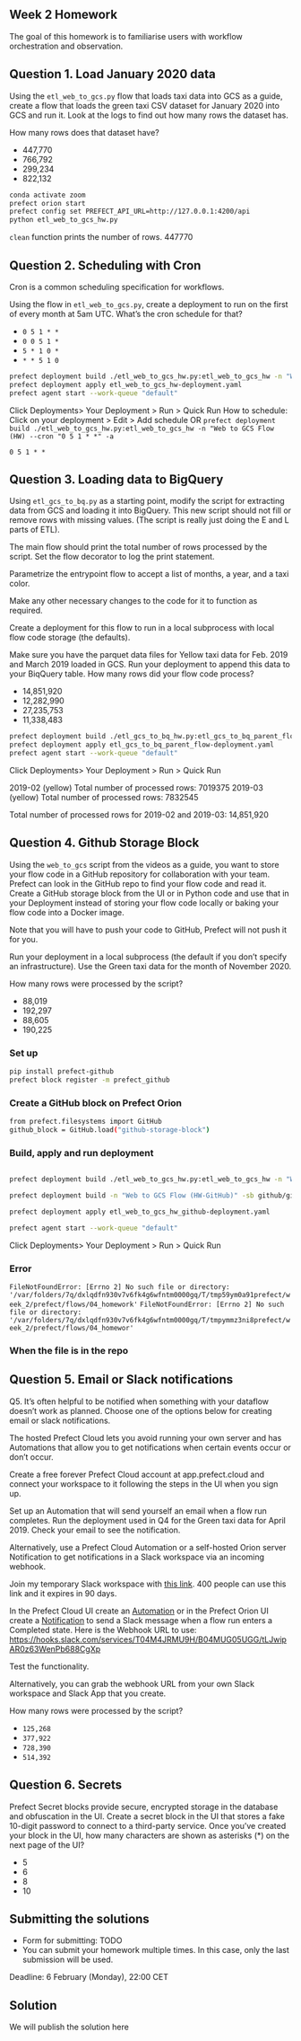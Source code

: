 ## Week 2 Homework

The goal of this homework is to familiarise users with workflow orchestration and observation. 


## Question 1. Load January 2020 data

Using the `etl_web_to_gcs.py` flow that loads taxi data into GCS as a guide, create a flow that loads the green taxi CSV dataset for January 2020 into GCS and run it. Look at the logs to find out how many rows the dataset has.

How many rows does that dataset have?

* 447,770
* 766,792
* 299,234
* 822,132

``` bash
conda activate zoom
prefect orion start
prefect config set PREFECT_API_URL=http://127.0.0.1:4200/api
python etl_web_to_gcs_hw.py
```
`clean` function prints the number of rows. 
447770

## Question 2. Scheduling with Cron

Cron is a common scheduling specification for workflows. 

Using the flow in `etl_web_to_gcs.py`, create a deployment to run on the first of every month at 5am UTC. What’s the cron schedule for that?

- `0 5 1 * *`
- `0 0 5 1 *`
- `5 * 1 0 *`
- `* * 5 1 0`

``` bash
prefect deployment build ./etl_web_to_gcs_hw.py:etl_web_to_gcs_hw -n "Web to GCS Flow (HW)"
prefect deployment apply etl_web_to_gcs_hw-deployment.yaml
prefect agent start --work-queue "default" 
```
Click Deployments> Your Deployment > Run > Quick Run
How to schedule:
Click on your deployment > Edit > Add schedule OR
`prefect deployment build ./etl_web_to_gcs_hw.py:etl_web_to_gcs_hw -n "Web to GCS Flow (HW) --cron "0 5 1 * *" -a`

`0 5 1 * *`


## Question 3. Loading data to BigQuery 

Using `etl_gcs_to_bq.py` as a starting point, modify the script for extracting data from GCS and loading it into BigQuery. This new script should not fill or remove rows with missing values. (The script is really just doing the E and L parts of ETL).

The main flow should print the total number of rows processed by the script. Set the flow decorator to log the print statement.

Parametrize the entrypoint flow to accept a list of months, a year, and a taxi color. 

Make any other necessary changes to the code for it to function as required.

Create a deployment for this flow to run in a local subprocess with local flow code storage (the defaults).

Make sure you have the parquet data files for Yellow taxi data for Feb. 2019 and March 2019 loaded in GCS. Run your deployment to append this data to your BiqQuery table. How many rows did your flow code process?

- 14,851,920
- 12,282,990
- 27,235,753
- 11,338,483

``` bash
prefect deployment build ./etl_gcs_to_bq_hw.py:etl_gcs_to_bq_parent_flow -n "GCS to BQ Flow (HW)" --params '{"months": [2,3], "year": 2019, "color": "yellow"}'
prefect deployment apply etl_gcs_to_bq_parent_flow-deployment.yaml
prefect agent start --work-queue "default" 
```
Click Deployments> Your Deployment > Run > Quick Run

2019-02 (yellow)
Total number of processed rows: 7019375
2019-03 (yellow)
Total number of processed rows: 7832545

Total number of processed rows for 2019-02 and 2019-03: 14,851,920

## Question 4. Github Storage Block

Using the `web_to_gcs` script from the videos as a guide, you want to store your flow code in a GitHub repository for collaboration with your team. Prefect can look in the GitHub repo to find your flow code and read it. Create a GitHub storage block from the UI or in Python code and use that in your Deployment instead of storing your flow code locally or baking your flow code into a Docker image. 

Note that you will have to push your code to GitHub, Prefect will not push it for you.

Run your deployment in a local subprocess (the default if you don’t specify an infrastructure). Use the Green taxi data for the month of November 2020.

How many rows were processed by the script?

- 88,019
- 192,297
- 88,605
- 190,225

### Set up
```bash
pip install prefect-github
prefect block register -m prefect_github
```

### Create a GitHub block on Prefect Orion
```bash
from prefect.filesystems import GitHub
github_block = GitHub.load("github-storage-block")
```
### Build, apply and run deployment
```bash

prefect deployment build ./etl_web_to_gcs_hw.py:etl_web_to_gcs_hw -n "Web to GCS Flow (HW-GitHub)" -sb github/github-block --path week_2/prefect/flows/04_homework -o etl_web_to_gcs_hw_github-deployment.yaml --apply

prefect deployment build -n "Web to GCS Flow (HW-GitHub)" -sb github/github-block -o etl_web_to_gcs_hw_github-deployment.yaml ./week_2/prefect/flows/04_homework/etl_web_to_gcs_hw.py:etl_web_to_gcs_hw --apply

prefect deployment apply etl_web_to_gcs_hw_github-deployment.yaml

prefect agent start --work-queue "default" 
```
Click Deployments> Your Deployment > Run > Quick Run

### Error
`FileNotFoundError: [Errno 2] No such file or directory: '/var/folders/7q/dxlqdfn930v7v6fk4g6wfntm0000gq/T/tmp59ym0a91prefect/week_2/prefect/flows/04_homework'`
`FileNotFoundError: [Errno 2] No such file or directory: '/var/folders/7q/dxlqdfn930v7v6fk4g6wfntm0000gq/T/tmpymmz3ni8prefect/week_2/prefect/flows/04_homewor'`

### When the file is in the repo

## Question 5. Email or Slack notifications

Q5. It’s often helpful to be notified when something with your dataflow doesn’t work as planned. Choose one of the options below for creating email or slack notifications.

The hosted Prefect Cloud lets you avoid running your own server and has Automations that allow you to get notifications when certain events occur or don’t occur. 

Create a free forever Prefect Cloud account at app.prefect.cloud and connect your workspace to it following the steps in the UI when you sign up. 

Set up an Automation that will send yourself an email when a flow run completes. Run the deployment used in Q4 for the Green taxi data for April 2019. Check your email to see the notification.

Alternatively, use a Prefect Cloud Automation or a self-hosted Orion server Notification to get notifications in a Slack workspace via an incoming webhook. 

Join my temporary Slack workspace with [this link](https://join.slack.com/t/temp-notify/shared_invite/zt-1odklt4wh-hH~b89HN8MjMrPGEaOlxIw). 400 people can use this link and it expires in 90 days. 

In the Prefect Cloud UI create an [Automation](https://docs.prefect.io/ui/automations) or in the Prefect Orion UI create a [Notification](https://docs.prefect.io/ui/notifications/) to send a Slack message when a flow run enters a Completed state. Here is the Webhook URL to use: https://hooks.slack.com/services/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

Test the functionality.

Alternatively, you can grab the webhook URL from your own Slack workspace and Slack App that you create. 


How many rows were processed by the script?

- `125,268`
- `377,922`
- `728,390`
- `514,392`


## Question 6. Secrets

Prefect Secret blocks provide secure, encrypted storage in the database and obfuscation in the UI. Create a secret block in the UI that stores a fake 10-digit password to connect to a third-party service. Once you’ve created your block in the UI, how many characters are shown as asterisks (*) on the next page of the UI?

- 5
- 6
- 8
- 10


## Submitting the solutions

* Form for submitting: TODO
* You can submit your homework multiple times. In this case, only the last submission will be used. 

Deadline: 6 February (Monday), 22:00 CET


## Solution

We will publish the solution here
